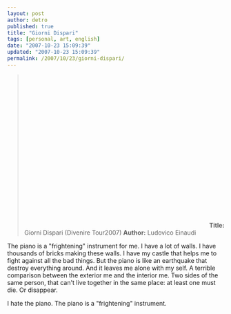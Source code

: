 ```yaml
---
layout: post
author: detro
published: true
title: "Giorni Dispari"
tags: [personal, art, english]
date: "2007-10-23 15:09:39"
updated: "2007-10-23 15:09:39"
permalink: /2007/10/23/giorni-dispari/
---
```


<blockquote><object width="425" height="355"><param name="movie" value="http://www.youtube.com/v/hqqarkC3CRk"></param><param name="wmode" value="transparent"></param><embed src="http://www.youtube.com/v/hqqarkC3CRk" type="application/x-shockwave-flash" wmode="transparent" width="425" height="355"></embed></object>
<strong>Title:</strong> Giorni Dispari (Divenire Tour2007)
<strong>Author:</strong> Ludovico Einaudi
</blockquote>

The piano is a "frightening" instrument for me. I have a lot of walls. I have thousands of bricks making these walls. I have my castle that helps me to fight against all the bad things. But the piano is like an earthquake that destroy everything around. And it leaves me alone with my self.
A terrible comparison between the exterior me and the interior me.
Two sides of the same person, that can't live together in the same place: at least one must die. Or disappear.

I hate the piano. The piano is a "frightening" instrument.
